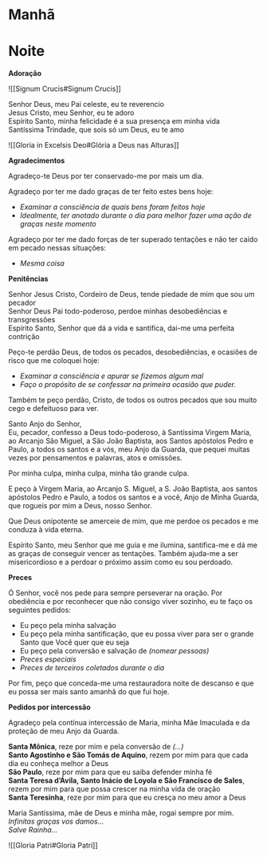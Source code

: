 
# Manhã



# Noite

**Adoração**

![[Signum Crucis#Signum Crucis]]

Senhor Deus, meu Pai celeste, eu te reverencio  
Jesus Cristo, meu Senhor, eu te adoro  
Espírito Santo, minha felicidade é a sua presença em minha vida  
Santíssima Trindade, que sois só um Deus, eu te amo

![[Gloria in Excelsis Deo#Glória a Deus nas Alturas]]


**Agradecimentos**

Agradeço-te Deus por ter conservado-me por mais um dia.

Agradeço por ter me dado graças de ter feito estes bens hoje:
- *Examinar a consciência de quais bens foram feitos hoje*
- *Idealmente, ter anotado durante o dia para melhor fazer uma ação de graças neste momento*

Agradeço por ter me dado forças de ter superado tentações e não ter caído em pecado nessas situações:
- *Mesma coisa*

**Penitências**

Senhor Jesus Cristo, Cordeiro de Deus, tende piedade de mim que sou um pecador  
Senhor Deus Pai todo-poderoso, perdoe minhas desobediências e transgressões  
Espírito Santo, Senhor que dá a vida e santifica, dai-me uma perfeita contrição  

Peço-te perdão Deus, de todos os pecados, desobediências, e ocasiões de risco que me coloquei hoje:
- *Examinar a consciência e apurar se fizemos algum mal*
- *Faço o propósito de se confessar na primeira ocasião que puder.*

Também te peço perdão, Cristo, de todos os outros pecados que sou muito cego e defeituoso para ver. 

Santo Anjo do Senhor,  
Eu, pecador, confesso a Deus todo-poderoso, à Santíssima Virgem Maria, ao Arcanjo São Miguel, a São João Baptista, aos Santos apóstolos Pedro e Paulo, a todos os santos e a vós, meu Anjo da Guarda, que pequei muitas vezes por pensamentos e palavras, atos e omissões.

Por minha culpa, minha culpa, minha tão grande culpa.

E peço à Virgem Maria, ao Arcanjo S. Miguel, a S. João Baptista, aos santos apóstolos Pedro e Paulo, a todos os santos e a você, Anjo de Minha Guarda, que rogueis por mim a Deus, nosso Senhor.

Que Deus onipotente se amerceie de mim, que me perdoe os pecados e me conduza à vida eterna.

Espírito Santo, meu Senhor que me guia e me ilumina, santifica-me e dá me as graças de conseguir vencer as tentações. Também ajuda-me a ser misericordioso e a perdoar o próximo assim como eu sou perdoado.

**Preces**

Ó Senhor, você nos pede para sempre perseverar na oração. Por obediência e por reconhecer que não consigo viver sozinho, eu te faço os seguintes pedidos:
- Eu peço pela minha salvação
- Eu peço pela minha santificação, que eu possa viver para ser o grande Santo que Você quer que eu seja
- Eu peço pela conversão e salvação de *(nomear pessoas)*
- *Preces especiais*
- *Preces de terceiros coletados durante o dia*

Por fim, peço que conceda-me uma restauradora noite de descanso e que eu possa ser mais santo amanhã do que fui hoje.

**Pedidos por intercessão**

Agradeço pela contínua intercessão de Maria, minha Mãe Imaculada e da proteção de meu Anjo da Guarda.

**Santa Mônica**, reze por mim e pela conversão de *(…)*  
**Santo Agostinho e São Tomás de Aquino**, rezem por mim para que cada dia eu conheça melhor a Deus  
**São Paulo**, reze por mim para que eu saiba defender minha fé  
**Santa Teresa d’Ávila, Santo Inácio de Loyola e São Francisco de Sales**, rezem por mim para que possa crescer na minha vida de oração  
**Santa Teresinha**, reze por mim para que eu cresça no meu amor a Deus  

Maria Santíssima, mãe de Deus e minha mãe, rogai sempre por mim.  
*Infinitas graças vos damos…*  
*Salve Rainha…*  

![[Gloria Patri#Gloria Patri]]